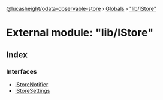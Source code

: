 [@lucasheight/odata-observable-store](../README.md) › [Globals](../globals.md) › ["lib/IStore"](_lib_istore_.md)

# External module: "lib/IStore"


## Index

### Interfaces

* [IStoreNotifier](../interfaces/_lib_istore_.istorenotifier.md)
* [IStoreSettings](../interfaces/_lib_istore_.istoresettings.md)